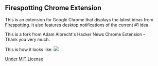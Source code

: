 ## Firespotting Chrome Extension  


This is an extension for Google Chrome that displays the latest ideas from [Firespotting](http://firespotting.com). It also features desktop notifications of the current #1 idea.

This is a fork from Adam Albrecht's Hacker News Chrome Extension - Thank you very much.

This is how it looks like:
![](https://raw.github.com/quitschibo/firespotting-chrome-extension/master/webstore/webstore1280x800.png)

[Under MIT License](https://github.com/quitschibo/firespotting-chrome-extension/blob/master/LICENSE.txt)
